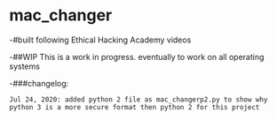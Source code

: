 # mac_changer

-#built following Ethical Hacking Academy videos

-##WIP This is a work in progress. eventually to work on all operating systems

-###changelog:

```
Jul 24, 2020: added python 2 file as mac_changerp2.py to show why python 3 is a more secure format then python 2 for this project
```
